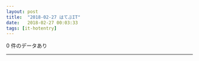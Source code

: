 ```yaml
---
layout: post
title:  "2018-02-27 はてぶIT"
date:   2018-02-27 00:03:33
tags: [it-hotentry]
---
```

0 件のデータあり

<hr>
